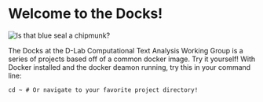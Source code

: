 # Welcome to the Docks!

![Is that blue seal a chipmunk?](https://blog.docker.com/media/2015/09/animals-august2015.png)

The Docks at the D-Lab Computational Text Analysis Working Group is a series of projects based off of a common docker image. Try it yourself! With Docker installed and the docker deamon running, try this in your command line:

```
cd ~ # Or navigate to your favorite project directory!

```